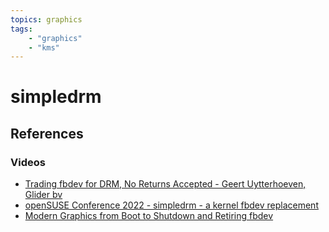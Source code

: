 ```yaml
---
topics: graphics
tags:
    - "graphics"
    - "kms"
---
```


# simpledrm

## References

### Videos

- [Trading fbdev for DRM, No Returns Accepted - Geert Uytterhoeven, Glider bv](https://youtu.be/9a9IJQJf8PQ)
- [openSUSE Conference 2022 - simpledrm - a kernel fbdev replacement](https://youtu.be/laFx6RQ3XJ4)
- [Modern Graphics from Boot to Shutdown and Retiring fbdev](https://youtu.be/WbAVXl2pUdc)
